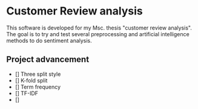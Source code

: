 # Customer Review analysis
This software is developed for my Msc. thesis "customer review analysis". The goal is to try and test several preprocessing and artificial intelligence methods to do sentiment analysis.

## Project advancement

- [] Three split style
- [] K-fold split
- [] Term frequency
- [] TF-IDF
- [] 